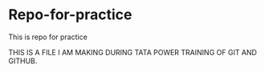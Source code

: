 # Repo-for-practice
This is repo for practice 

THIS IS A FILE I AM MAKING DURING TATA POWER TRAINING OF GIT AND GITHUB.
